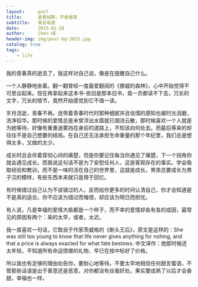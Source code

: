 ```yaml
---
layout:     post
title:      逝者如斯，不舍昼夜
subtitle:   某日有感
date:       2015-02-28
author:     Chen HE
header-img: img/post-bg-2015.jpg
catalog: true
tags:
    - life
---
```


我的青春真的逝去了，我这样对自己说，像是在提醒自己什么。

一个人静静地坐着。翻一翻曾经一度最爱翻阅的《挪威的森林》，心中开始觉得不可思议起来。现在再拿起来这本书-依旧是那本旧书，竟一页都读不下去，冗长的文字，冗长的情节，竟然开始感觉到它不值一读。

岁月流逝，青春不再。连带着青春时代时那种细腻并且怯懦的感知也被时光消磨，洗净铅华。那时候的爱情总是未曾浮出水面就已烟消云散，那时候喜欢一个人就是为她等待，好像有重重迷雾挡在身前的道路上，不知该向何处去。而最后等来的却往往不是自己想要的结局。在自己还无法承担生命重量的那个年纪里，我们总是想得太多，又做的太少。

成长时总会伴着穿彻心间的痛楚，但是你要记住每当你遇见了痛楚，下一个拐角你就会遇见成长。而我说这句话不是为了安慰任何人，这是客观存在的事实。学会吸取经验和教训，而不是一味的活在自己的世界里，这就是成长。男孩总要成长为男子汉的模样，有些东西本来就只是用于回忆。

有时候错过自己认为不该错过的人，反而给你更多的时间认清自己，你才会知道是不是真的适合。你不应该为错过而悔恨，却应该为明日而担忧。

有人说，凡是幸福的爱情大抵都是一个样子，而不幸的爱情却各有各的成因，最常见的原因有两个：来的太早，或者，太迟。

我一直喜欢一句话，它取自于作家茨威格的《断头王后》，原文是这样的：She was still too young to know that life never gives anything for nohing, and that a price is always exacted for what fate bestows. 中文译作：她那时候还太年轻，不知道所有命运馈赠的礼物，早已在按中标好了价格。

所以我也有足够的理由劝告你，要耐心地等待。不要太早地相信任何甜言蜜语，不管那些话语是出于善意还是恶意，对你都没有丝毫好处。果实要成熟了以后才会香甜，幸福也一样。
